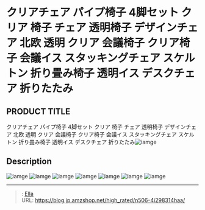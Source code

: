 # クリアチェア パイプ椅子 4脚セット クリア 椅子 チェア 透明椅子 デザインチェア 北欧 透明 クリア 会議椅子 クリア椅子 会議イス スタッキングチェア スケルトン 折り畳み椅子 透明イス デスクチェア 折りたたみ


## PRODUCT TITLE 

クリアチェア パイプ椅子 4脚セット クリア 椅子 チェア 透明椅子 デザインチェア 北欧 透明 クリア 会議椅子 クリア椅子 会議イス スタッキングチェア スケルトン 折り畳み椅子 透明イス デスクチェア 折りたたみ![iamge](https://b2bfiles1.gigab2b.cn/image/wkseller/7404/20230419_e00a376143c1bbd1c1e35b0f1edcb8bc.jpg)

## Description











![iamge](https://b2bfiles1.gigab2b.cn/image/wkseller/7404/20230419_134d54c52bd27ae9dbbd7b3c51d63869.jpg)
![iamge](https://b2bfiles1.gigab2b.cn/image/wkseller/7404/20221227_d871a5258d1e8988e7e6fe1e2037d073.jpg)
![iamge](https://b2bfiles1.gigab2b.cn/image/wkseller/7404/20221227_03d7e064b1c76379b27a563dcfd1a8b1.jpg)
![iamge](https://b2bfiles1.gigab2b.cn/image/wkseller/7404/20230419_525ca109458346a0e2548081dd0e8376.jpg)
![iamge](https://b2bfiles1.gigab2b.cn/image/wkseller/7404/20221227_452083c72dce5cf8079cfb97899b737e.jpg)
![iamge](nan)
![iamge](nan)


---

> : [Ella](https://blog.jp.amzshop.net/)  
> URL: https://blog.jp.amzshop.net/high_rated/n506-4i298314haa/  

